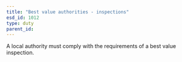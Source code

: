 ```yaml
---
title: "Best value authorities - inspections"
esd_id: 1012
type: duty
parent_id:  
---
```


A local authority must comply with the requirements of a best value inspection.

